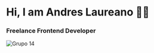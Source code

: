 # Hi, I am Andres Laureano 👋🏼
### Freelance Frontend Developer
![Grupo 14](https://user-images.githubusercontent.com/59510054/106190670-fa1ae080-6177-11eb-80a4-1bd94c69bcb8.png)

<!--
**LanDev-Tech/LanDev-Tech** is a ✨ _special_ ✨ repository because its `README.md` (this file) appears on your GitHub profile.

Here are some ideas to get you started:

- 🔭 I’m currently working on ...
- 🌱 I’m currently learning ...
- 👯 I’m looking to collaborate on ...
- 🤔 I’m looking for help with ...
- 💬 Ask me about ...
- 📫 How to reach me: ...
- 😄 Pronouns: ...
- ⚡ Fun fact: ...
-->
